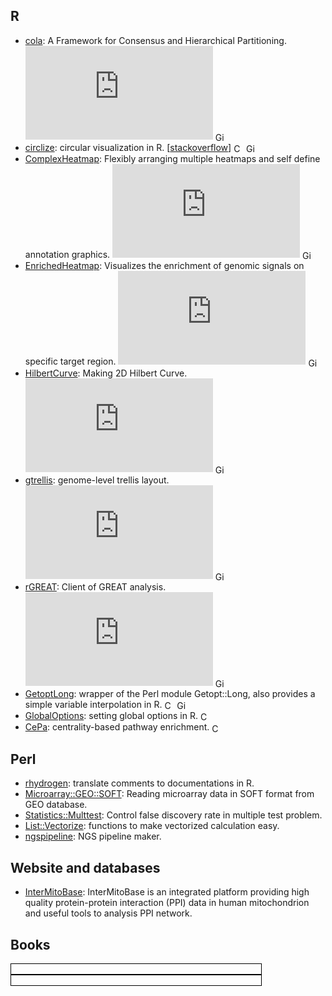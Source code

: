 <style>
img {
    height: 16px;
    vertical-align: middle;
}
</style>


## R

- [cola](http://bioconductor.org/packages/devel/bioc/html/cola.html): A Framework for Consensus and Hierarchical Partitioning. [![bioc](http://mcube.nju.edu.cn/cgi-bin/zuguanggu/bioc_download.pl?package=cola)](https://bioconductor.org/packages/stats/bioc/cola/) [![GitHub stars](https://img.shields.io/github/stars/jokergoo/cola.svg?style=social&label=Star)]()
- [circlize](https://cran.r-project.org/web/packages/circlize/index.html): circular visualization in R. [[stackoverflow](http://stackoverflow.com/questions/tagged/circlize)] [![CRAN](https://cranlogs.r-pkg.org/badges/grand-total/circlize)](https://cran.r-project.org/web/packages/circlize/index.html) [![GitHub stars](https://img.shields.io/github/stars/jokergoo/circlize.svg?style=social&label=Star)]()
- [ComplexHeatmap](http://bioconductor.org/packages/devel/bioc/html/ComplexHeatmap.html): Flexibly arranging multiple heatmaps and self define annotation graphics. [![bioc](http://mcube.nju.edu.cn/cgi-bin/zuguanggu/bioc_download.pl?package=ComplexHeatmap)](https://bioconductor.org/packages/stats/bioc/ComplexHeatmap/) [![GitHub stars](https://img.shields.io/github/stars/jokergoo/ComplexHeatmap.svg?style=social&label=Star)]()
- [EnrichedHeatmap](http://bioconductor.org/packages/devel/bioc/html/EnrichedHeatmap.html): Visualizes the enrichment of genomic signals on specific target region. [![bioc](http://mcube.nju.edu.cn/cgi-bin/zuguanggu/bioc_download.pl?package=EnrichedHeatmap)](https://bioconductor.org/packages/stats/bioc/EnrichedHeatmap/) [![GitHub stars](https://img.shields.io/github/stars/jokergoo/EnrichedHeatmap.svg?style=social&label=Star)]()
- [HilbertCurve](http://bioconductor.org/packages/devel/bioc/html/HilbertCurve.html): Making 2D Hilbert Curve. [![bioc](http://mcube.nju.edu.cn/cgi-bin/zuguanggu/bioc_download.pl?package=HilbertCurve)](https://bioconductor.org/packages/stats/bioc/HilbertCurve/) [![GitHub stars](https://img.shields.io/github/stars/jokergoo/HilbertCurve.svg?style=social&label=Star)]()
- [gtrellis](http://bioconductor.org/packages/devel/bioc/html/gtrellis.html): genome-level trellis layout. [![bioc](http://mcube.nju.edu.cn/cgi-bin/zuguanggu/bioc_download.pl?package=gtrellis)](https://bioconductor.org/packages/stats/bioc/gtrellis/) [![GitHub stars](https://img.shields.io/github/stars/jokergoo/gtrellis.svg?style=social&label=Star)]()
- [rGREAT](http://bioconductor.org/packages/devel/bioc/html/rGREAT.html): Client of GREAT analysis. [![bioc](http://mcube.nju.edu.cn/cgi-bin/zuguanggu/bioc_download.pl?package=rGREAT)](https://bioconductor.org/packages/stats/bioc/rGREAT/) [![GitHub stars](https://img.shields.io/github/stars/jokergoo/rGREAT.svg?style=social&label=Star)]()
- [GetoptLong](https://cran.r-project.org/web/packages/GetoptLong/index.html): wrapper of the Perl module Getopt::Long, also provides a simple variable interpolation in R. [![CRAN](https://cranlogs.r-pkg.org/badges/grand-total/GetoptLong)](https://cran.r-project.org/web/packages/GetoptLong/index.html) [![GitHub stars](https://img.shields.io/github/stars/jokergoo/GetoptLong.svg?style=social&label=Star)]()
- [GlobalOptions](https://cran.r-project.org/web/packages/GlobalOptions/index.html): setting global options in R. [![CRAN](https://cranlogs.r-pkg.org/badges/grand-total/GlobalOptions)](https://cran.r-project.org/web/packages/GlobalOptions/index.html) 
- [CePa](https://cran.r-project.org/web/packages/CePa/index.html): centrality-based pathway enrichment. [![CRAN](https://cranlogs.r-pkg.org/badges/grand-total/CePa)](https://cran.r-project.org/web/packages/CePa/index.html) 


## Perl

- [rhydrogen](https://github.com/jokergoo/rhydrogen): translate comments to documentations in R.
- [Microarray::GEO::SOFT](https://metacpan.org/pod/Microarray::GEO::SOFT): Reading microarray data in SOFT format from GEO database.
- [Statistics::Multtest](https://metacpan.org/pod/Statistics::Multtest): Control false discovery rate in multiple test problem.
- [List::Vectorize](https://metacpan.org/pod/List::Vectorize): functions to make vectorized calculation easy.
- [ngspipeline](https://github.com/jokergoo/ngspipeline): NGS pipeline maker.

## Website and databases

- [InterMitoBase](http://mcube.nju.edu.cn/cgi-bin/intermitobase/home.pl): InterMitoBase is an integrated platform providing high quality protein-protein interaction (PPI) data in human mitochondrion and useful tools to analysis PPI network.

## Books

<img src="https://camo.githubusercontent.com/73dcce96d7f1efac8c644bfe56e7b1987d12d3fd/68747470733a2f2f6a6f6b6572676f6f2e6769746875622e696f2f636972636c697a655f626f6f6b2f626f6f6b2f696d616765732f636972636c697a655f636f7665722e6a7067" style="border:1px solid black; width:400px"/>

<img src="https://camo.githubusercontent.com/be2e172a000f3c8e661c1efaa85ed43f6e70c3b1/68747470733a2f2f6a6f6b6572676f6f2e6769746875622e696f2f436f6d706c6578486561746d61702d7265666572656e63652f626f6f6b2f636f6d706c6578686561746d61702d636f7665722e6a7067" style="border:1px solid black; width:400px"/>

<br>



